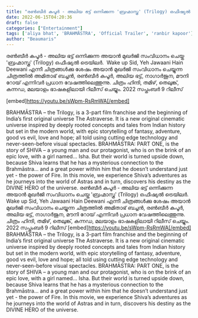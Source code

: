 ```yaml
---
title: "രൺബീർ കപൂർ - അലിയ ഭട്ട് ഒന്നിക്കുന്ന 'ബ്രഹ്മാസ്ത്ര' (Trilogy) ഒഫീഷ്യൽ ട്രെയിലർ"
date: 2022-06-15T04:20:36
draft: false
categories: ["Entertainment"]
tags: ['aliya bhat', 'BRAHMĀSTRA', 'Official Trailer', 'ranbir kapoor']
author: "Beaumaris"
---
```


രൺബീർ കപൂർ - അലിയ ഭട്ട് ഒന്നിക്കുന്ന അയാൻ മുഖർജി സംവിധാനം ചെയ്ത 'ബ്രഹ്മാസ്ത്ര' (Trilogy) ഒഫീഷ്യൽ ട്രെയിലർ.  Wake up Sid, Yeh Jawaani Hain Deewani എന്നീ ചിത്രങ്ങൾക്കു ശേഷം അയാൻ മുഖർജി സംവിധാനം ചെയ്യുന്ന ചിത്രത്തിൽ അമിതാഭ് ബച്ചൻ, രൺബീർ കപൂർ, അലിയ ഭട്ട്, നാഗാർജുന, മൗനി റോയ് എന്നിവർ പ്രധാന വേഷത്തിലെത്തുന്നു. ചിത്രം ഹിന്ദി, തമിഴ്, തെലുങ്ക്, കന്നഡ, മലയാളം ഭാഷകളിലായി റിലീസ് ചെയ്യും. 2022 സപ്തംബർ 9 റിലീസ്

[embed]https://youtu.be/sWpm-RsRmWA[/embed]

BRAHMĀSTRA – the Trilogy, is a 3-part film franchise and the beginning of India’s first original universe The Astraverse. It is a new original cinematic universe inspired by deeply rooted concepts and tales from Indian history but set in the modern world, with epic storytelling of fantasy, adventure, good vs evil, love and hope; all told using cutting edge technology and never-seen-before visual spectacles. BRAHMĀSTRA: PART ONE, is the story of SHIVA – a young man and our protagonist, who is on the brink of an epic love, with a girl named... Isha. But their world is turned upside down, because Shiva learns that he has a mysterious connection to the Brahmāstra... and a great power within him that he doesn’t understand just yet - the power of Fire. In this movie, we experience Shiva’s adventures as he journeys into the world of Astras and in turn, discovers his destiny as the DIVINE HERO of the universe.
രൺബീർ കപൂർ - അലിയ ഭട്ട് ഒന്നിക്കുന്ന അയാൻ മുഖർജി സംവിധാനം ചെയ്ത 'ബ്രഹ്മാസ്ത്ര' (Trilogy) ഒഫീഷ്യൽ ട്രെയിലർ. Wake up Sid, Yeh Jawaani Hain Deewani എന്നീ ചിത്രങ്ങൾക്കു ശേഷം അയാൻ മുഖർജി സംവിധാനം ചെയ്യുന്ന ചിത്രത്തിൽ അമിതാഭ് ബച്ചൻ, രൺബീർ കപൂർ, അലിയ ഭട്ട്, നാഗാർജുന, മൗനി റോയ് എന്നിവർ പ്രധാന വേഷത്തിലെത്തുന്നു. ചിത്രം ഹിന്ദി, തമിഴ്, തെലുങ്ക്, കന്നഡ, മലയാളം ഭാഷകളിലായി റിലീസ് ചെയ്യും. 2022 സപ്തംബർ 9 റിലീസ് [embed]https://youtu.be/sWpm-RsRmWA[/embed] BRAHMĀSTRA – the Trilogy, is a 3-part film franchise and the beginning of India’s first original universe The Astraverse. It is a new original cinematic universe inspired by deeply rooted concepts and tales from Indian history but set in the modern world, with epic storytelling of fantasy, adventure, good vs evil, love and hope; all told using cutting edge technology and never-seen-before visual spectacles. BRAHMĀSTRA: PART ONE, is the story of SHIVA – a young man and our protagonist, who is on the brink of an epic love, with a girl named... Isha. But their world is turned upside down, because Shiva learns that he has a mysterious connection to the Brahmāstra... and a great power within him that he doesn’t understand just yet - the power of Fire. In this movie, we experience Shiva’s adventures as he journeys into the world of Astras and in turn, discovers his destiny as the DIVINE HERO of the universe.
